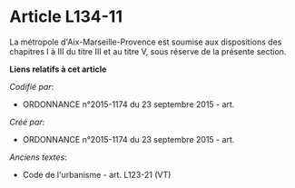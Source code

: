 # Article L134-11

La métropole d'Aix-Marseille-Provence est soumise aux dispositions des chapitres I à III du titre III et au titre V, sous
réserve de la présente section.

**Liens relatifs à cet article**

_Codifié par_:

  - ORDONNANCE n°2015-1174 du 23 septembre 2015 - art.

_Créé par_:

  - ORDONNANCE n°2015-1174 du 23 septembre 2015 - art.

_Anciens textes_:

  - Code de l'urbanisme - art. L123-21 (VT)

